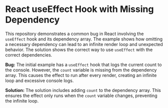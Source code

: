 # React useEffect Hook with Missing Dependency

This repository demonstrates a common bug in React involving the `useEffect` hook and its dependency array.  The example shows how omitting a necessary dependency can lead to an infinite render loop and unexpected behavior.  The solution shows the correct way to use `useEffect` with the correct dependencies.

**Bug:** The initial example has a `useEffect` hook that logs the current count to the console. However, the `count` variable is missing from the dependency array. This causes the effect to run after every render, creating an infinite loop and excessive console logs. 

**Solution:** The solution includes adding `count` to the dependency array. This ensures the effect only runs when the `count` variable changes, preventing the infinite loop.